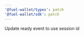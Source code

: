 ```yaml
---
'@fuel-wallet/types': patch
'@fuel-wallet/sdk': patch
---
```


Update ready event to use session id
